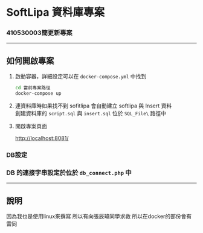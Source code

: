 # SoftLipa 資料庫專案

### 410530003簡更新專案

---
## 如何開啟專案
1. 啟動容器，詳細設定可以在 ```docker-compose.yml``` 中找到
   
    ```bash
    cd 當前專案路徑
    docker-compose up
    ```
2. 連資料庫時如果找不到 sofitlipa 會自動建立 softlipa 與 Insert 資料  
創建資料庫的 ```script.sql``` 與 ```insert.sql``` 位於 ```SQL_File\``` 路徑中

3. 開啟專案頁面

   <http://localhost:8081/>


### DB設定 

   ### DB 的連接字串設定於位於 ```db_connect.php``` 中
---

## 說明

因為我也是使用linux來撰寫 所以有向張辰瑋同學求救 所以在docker的部份會有雷同
